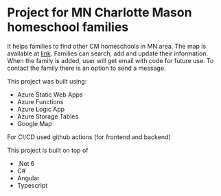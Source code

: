 # Project for MN Charlotte Mason homeschool families

It helps families to find other CM homeschools in MN area. The map is available at [link](https://charlottemasoninmn.org/). Families can search, add and update their information. When the family is added, user will get email with code for future use. To contact the family there is an option to send a message.

This project was built using:
- Azure Static Web Apps
- Azure Functions
- Azure Logic App
- Azure Storage Tables
- Google Map

For CI/CD used github actions (for frontend and backend)

This project is built on top of 
- .Net 6
- C#
- Angular
- Typescript

